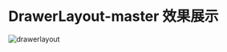 # DrawerLayout-master 效果展示
![drawerlayout](https://github.com/AFinalStone/DrawerLayout-master/tree/master/pic/Gif.gif)<br>
